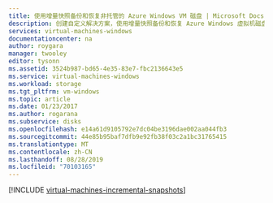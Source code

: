 ```yaml
---
title: 使用增量快照备份和恢复非托管的 Azure Windows VM 磁盘 | Microsoft Docs
description: 创建自定义解决方案，使用增量快照备份和恢复 Azure Windows 虚拟机磁盘。
services: virtual-machines-windows
documentationcenter: na
author: roygara
manager: twooley
editor: tysonn
ms.assetid: 3524b987-bd65-4e35-83e7-fbc2136643e5
ms.service: virtual-machines-windows
ms.workload: storage
ms.tgt_pltfrm: vm-windows
ms.topic: article
ms.date: 01/23/2017
ms.author: rogarana
ms.subservice: disks
ms.openlocfilehash: e14a61d9105792e7dc04be3196dae002aa044fb3
ms.sourcegitcommit: 44e85b95baf7dfb9e92fb38f03c2a1bc31765415
ms.translationtype: MT
ms.contentlocale: zh-CN
ms.lasthandoff: 08/28/2019
ms.locfileid: "70103165"
---
```

[!INCLUDE [virtual-machines-incremental-snapshots](../../../includes/virtual-machines-incremental-snapshots.md)]
